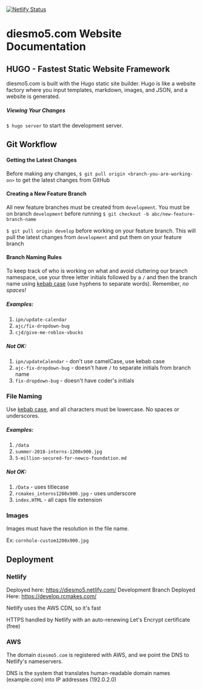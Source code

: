 [![Netlify Status](https://api.netlify.com/api/v1/badges/bfb0bdff-3752-40b7-94ed-d6cf53129fe7/deploy-status)](https://app.netlify.com/sites/diesmo5/deploys)

# diesmo5.com Website Documentation

## HUGO - Fastest Static Website Framework
diesmo5.com is built with the Hugo static site builder. Hugo is like a website factory where you input templates, markdown, images, and JSON, and a website is generated.

##### Viewing Your Changes
`$ hugo server` to start the development server.

## Git Workflow

#### Getting the Latest Changes

Before making any changes, `$ git pull origin <branch-you-are-working-on>` to get the latest changes from GitHub

#### Creating a New Feature Branch

All new feature branches must be created from `development`. You must be on branch `development` before running `$ git checkout -b abc/new-feature-branch-name`

`$ git pull origin develop` before working on your feature branch. This will pull the latest changes from `development` and put them on your feature branch

#### Branch Naming Rules

To keep track of who is working on what and avoid cluttering our branch namespace, use your three letter initials followed by a `/` and then the branch name using [kebab case](http://wiki.c2.com/?KebabCase) (use hyphens to separate words). Remember, *no spaces!*

##### Examples:

1. `ipn/update-calendar`
2. `ajc/fix-dropdown-bug`
3. `cjd/give-me-roblox-vbucks`

##### Not OK:

1. `ipn/updateCalendar` - don't use camelCase, use kebab case
2. `ajc-fix-dropdown-bug` - doesn't have `/` to separate initials from branch name
3. `fix-dropdown-bug` - doesn't have coder's initials

### File Naming

Use [kebab case](http://wiki.c2.com/?KebabCase), and all characters must be lowercase. No spaces or underscores.

##### Examples:

1. `/data`
2. `summer-2018-interns-1200x900.jpg`
3. `5-million-secured-for-newco-foundation.md`

##### Not OK:

1. `/Data` - uses titlecase
2. `rcmakes_interns1200x900.jpg` - uses underscore
3. `index.HTML` - all caps file extension

### Images

Images must have the resolution in the file name.

Ex: `cornhole-custom1200x900.jpg`

## Deployment

### Netlify

Deployed here: https://diesmo5.netlify.com/
Development Branch Deployed Here: https://develop.rcmakes.com/

Netlify uses the AWS CDN, so it's fast

HTTPS handled by Netlify with an auto-renewing Let's Encrypt certificate (free)

### AWS

The domain `diesmo5.com` is registered with AWS, and we point the DNS to Netlify's nameservers.

DNS is the system that translates human-readable domain names (example.com) into IP addresses (192.0.2.0)